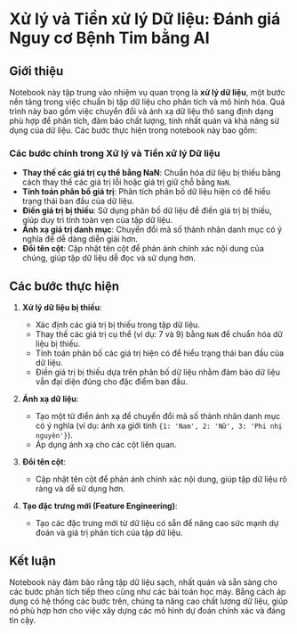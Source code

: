 # Xử lý và Tiền xử lý Dữ liệu: Đánh giá Nguy cơ Bệnh Tim bằng AI  

## Giới thiệu  

Notebook này tập trung vào nhiệm vụ quan trọng là **xử lý dữ liệu**, một bước nền tảng trong việc chuẩn bị tập dữ liệu cho phân tích và mô hình hóa. Quá trình này bao gồm việc chuyển đổi và ánh xạ dữ liệu thô sang định dạng phù hợp để phân tích, đảm bảo chất lượng, tính nhất quán và khả năng sử dụng của dữ liệu. Các bước thực hiện trong notebook này bao gồm:  

### Các bước chính trong Xử lý và Tiền xử lý Dữ liệu  

- **Thay thế các giá trị cụ thể bằng NaN**: Chuẩn hóa dữ liệu bị thiếu bằng cách thay thế các giá trị lỗi hoặc giá trị giữ chỗ bằng `NaN`.  
- **Tính toán phân bố giá trị**: Phân tích phân bố dữ liệu hiện có để hiểu trạng thái ban đầu của dữ liệu.  
- **Điền giá trị bị thiếu**: Sử dụng phân bố dữ liệu để điền giá trị bị thiếu, giúp duy trì tính toàn vẹn của tập dữ liệu.  
- **Ánh xạ giá trị danh mục**: Chuyển đổi mã số thành nhãn danh mục có ý nghĩa để dễ dàng diễn giải hơn.  
- **Đổi tên cột**: Cập nhật tên cột để phản ánh chính xác nội dung của chúng, giúp tập dữ liệu dễ đọc và sử dụng hơn.  

## Các bước thực hiện  

1. **Xử lý dữ liệu bị thiếu**:  
    - Xác định các giá trị bị thiếu trong tập dữ liệu.  
    - Thay thế các giá trị cụ thể (ví dụ: 7 và 9) bằng `NaN` để chuẩn hóa dữ liệu bị thiếu.  
    - Tính toán phân bố các giá trị hiện có để hiểu trạng thái ban đầu của dữ liệu.  
    - Điền giá trị bị thiếu dựa trên phân bố dữ liệu nhằm đảm bảo dữ liệu vẫn đại diện đúng cho đặc điểm ban đầu.  

2. **Ánh xạ dữ liệu**:  
    - Tạo một từ điển ánh xạ để chuyển đổi mã số thành nhãn danh mục có ý nghĩa (ví dụ: ánh xạ giới tính `{1: 'Nam', 2: 'Nữ', 3: 'Phi nhị nguyên'}`).  
    - Áp dụng ánh xạ cho các cột liên quan.  

3. **Đổi tên cột**:  
    - Cập nhật tên cột để phản ánh chính xác nội dung, giúp tập dữ liệu rõ ràng và dễ sử dụng hơn.  

4. **Tạo đặc trưng mới (Feature Engineering)**:  
    - Tạo các đặc trưng mới từ dữ liệu có sẵn để nâng cao sức mạnh dự đoán và giá trị phân tích của tập dữ liệu.  

## Kết luận  

Notebook này đảm bảo rằng tập dữ liệu sạch, nhất quán và sẵn sàng cho các bước phân tích tiếp theo cũng như các bài toán học máy. Bằng cách áp dụng có hệ thống các bước trên, chúng ta nâng cao chất lượng dữ liệu, giúp nó phù hợp hơn cho việc xây dựng các mô hình dự đoán chính xác và đáng tin cậy.